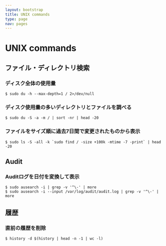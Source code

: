 ```yaml
---
layout: bootstrap
title: UNIX commands
type: page
nav: pages
---
```


# UNIX commands

## ファイル・ディレクトリ検索

### ディスク全体の使用量

```
$ sudo du -h --max-depth=1 / 2>/dev/null
```

### ディスク使用量の多いディレクトリとファイルを調べる

```
$ sudo du -S -a -m / | sort -nr | head -20
```

### ファイルをサイズ順に過去7日間で変更されたものから表示

```
$ sudo ls -S -all -k `sudo find / -size +100k -mtime -7 -print` | head -20
```

## Audit

### Auditログを日付を変換して表示

```
$ sudo ausearch -i | grep -v '^\-' | more
$ sudo ausearch -i --input /var/log/audit/audit.log | grep -v '^\-' | more
```

## 履歴

### 直前の履歴を削除

```
$ history -d $(history | head -n -1 | wc -l)
```
